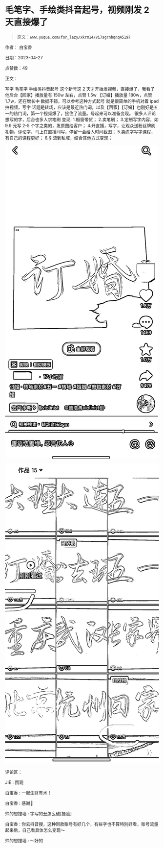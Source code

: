 # 毛笔字、手绘类抖音起号，视频刚发 2 天直接爆了

> 原文：[`www.yuque.com/for_lazy/xkrm14/vi7sgrnbqnq45197`](https://www.yuque.com/for_lazy/xkrm14/vi7sgrnbqnq45197)

作者： 白宝香

日期：2023-04-27

点赞数：49

正文：

写字 毛笔字 手绘类抖音起号 这个新号这 2 天才开始发视频，直接爆了，我看了他后台【回家】播放量有 150w 左右，点赞 1.5w 【订婚】播放量 180w，点赞 1.7w，还在增长中 数据不错，可以参考这种方式起号 就是很简单的手机对着 ipad 拍视频，写字 话题是转场，应该是最近热门词，以及【回家】【订婚】也刚好是五一的热门词，第一个视频爆了，接住了流量。号起来可以准备变现。 很多人评论想写的字，后台也多人求笔刷 变现: 1.橱窗带货； 2.卖笔刷； 3.定制写字内容，如 9.9 元写 2-5 个字之类的，发原图给客户； 4.开直播，写字，让观众送粉丝牌刷礼物，评论字，马上在直播间写，停留一会给人时间截图； 5.卖练字写字课程，有自己的课程更好； 6.引流到私域，结合其他方式变现；

![](img/8d705b12a53782cbda274dddadb6ee2f.png)  

![](img/abfd36739366907b6ac813e7ec3991d4.png)

评论区：

JIE : 围观

白宝香 : 一起生财有术！

白宝香 : 感谢🎉

帅的想撞墙 : 字写的丑怎么破[捂脸]

白宝香 : 你去抖音搜，这种同款账号有好几个，有些字也不算特别好看，账号流量起来后，自己看具体怎么变现～

帅的想撞墙 : ～好的

